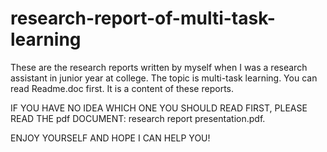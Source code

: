 # research-report-of-multi-task-learning
These are the research reports written by myself when I was a research assistant in junior year at college.
The topic is multi-task learning.
You can read Readme.doc first. It is a content of these reports.

IF YOU HAVE NO IDEA WHICH ONE YOU SHOULD READ FIRST, PLEASE READ THE pdf DOCUMENT: research report presentation.pdf.

ENJOY YOURSELF AND HOPE I CAN HELP YOU!

